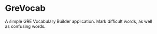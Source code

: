 GreVocab
========

A simple GRE Vocabulary Builder application. Mark difficult words, as well as confusing words.
